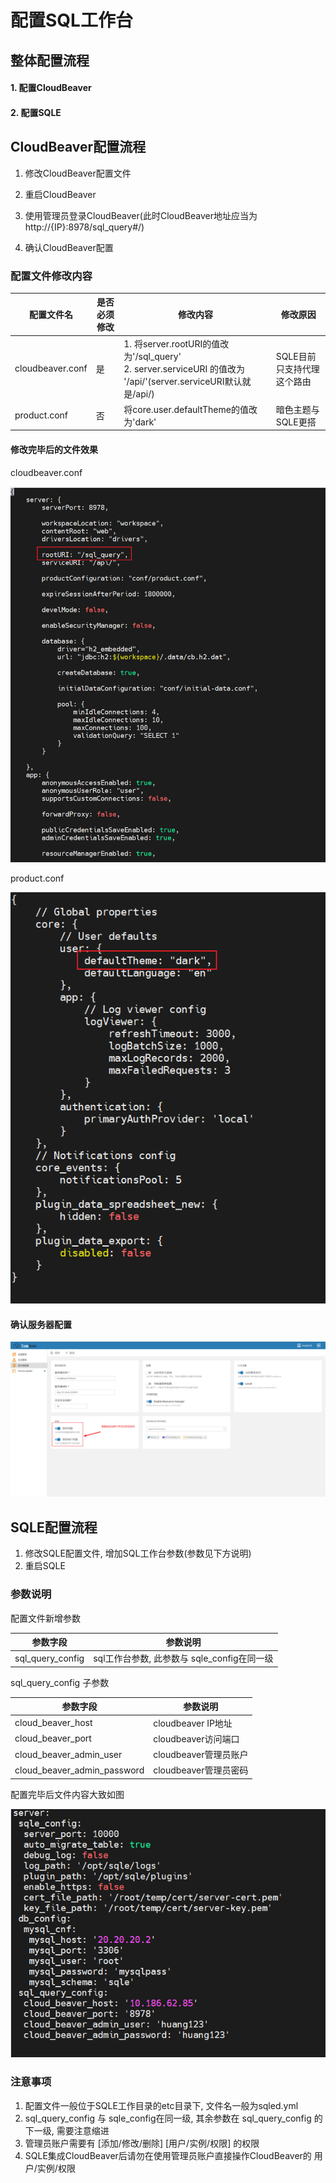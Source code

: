 # 配置SQL工作台

## 整体配置流程

#### 1. 配置CloudBeaver

#### 2. 配置SQLE

## CloudBeaver配置流程

1. 修改CloudBeaver配置文件
2. 重启CloudBeaver
3. 使用管理员登录CloudBeaver(此时CloudBeaver地址应当为 http://{IP}:8978/sql_query#/)

4. 确认CloudBeaver配置

### 配置文件修改内容

| 配置文件名 | 是否必须修改 | 修改内容 | 修改原因 |
| --- | --- | --- | --- |
| cloudbeaver.conf | 是 | 1. 将server.rootURI的值改为'/sql_query'</br>2. server.serviceURI 的值改为 '/api/'(server.serviceURI默认就是/api/) | SQLE目前只支持代理这个路由 |
| product.conf | 否 | 将core.user.defaultTheme的值改为'dark' | 暗色主题与SQLE更搭 |

#### 修改完毕后的文件效果

cloudbeaver.conf

![img_1.png](pictures/img_1.png)

product.conf

![img_2.png](pictures/img_2.png)

#### 确认服务器配置

![img_3.png](pictures/img_3.png)

## SQLE配置流程

1. 修改SQLE配置文件, 增加SQL工作台参数(参数见下方说明)
2. 重启SQLE

### 参数说明

配置文件新增参数

| 参数字段 | 参数说明 |
| --- | --- |
| sql_query_config | sql工作台参数, 此参数与 sqle_config在同一级 |

sql_query_config 子参数

| 参数字段 | 参数说明 |
| --- | --- |
| cloud_beaver_host | cloudbeaver IP地址 |
| cloud_beaver_port | cloudbeaver访问端口 |
| cloud_beaver_admin_user | cloudbeaver管理员账户 |
| cloud_beaver_admin_password | cloudbeaver管理员密码 |

配置完毕后文件内容大致如图

![img.png](pictures/img.png)

### 注意事项

1. 配置文件一般位于SQLE工作目录的etc目录下, 文件名一般为sqled.yml
2. sql_query_config 与 sqle_config在同一级, 其余参数在 sql_query_config 的下一级, 需要注意缩进
3. 管理员账户需要有 [添加/修改/删除] [用户/实例/权限] 的权限
4. SQLE集成CloudBeaver后请勿在使用管理员账户直接操作CloudBeaver的 用户/实例/权限
